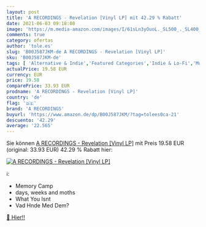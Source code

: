 ```yaml
---
layout: post
title: 'A RECORDINGS - Revelation [Vinyl LP] mit 42.29 % Rabatt'
date: 2021-06-03 09:18:08
image: 'https://m.media-amazon.com/images/I/61sLn3yOuoL._SL500_._SL400_.jpg'
comments: true
category: ofertas
author: 'tole.es'
slug: 'B00J587JKM-de A RECORDINGS - Revelation [Vinyl LP]'
sku: 'B00J587JKM-de'
tags: [ 'Alternative & Indie','Featured Categories','Indie & Lo-Fi','Musik Kategorien','Musik-CDs & Vinyl','Rock','Vinyl','a recordings', ]
actualPrice: 19.58 EUR
currency: EUR
price: 19.58
comparePrice: 33.93 EUR
prodname: 'A RECORDINGS - Revelation [Vinyl LP]'
country: 'de'
flag: '🇩🇪'
brand: 'A RECORDINGS'
buyurl: 'https://www.amazon.de/dp/B00J587JKM/?tag=tolees0ca-21'
descuento: '42.29'
average: '22.565'
---
```


Sie können [A RECORDINGS - Revelation [Vinyl LP]](https://www.amazon.de/dp/B00J587JKM/?tag=tolees0ca-21) mit Preis 19.58 EUR (original: 33.93 EUR) 42.29 % Rabatt hier:

[![A RECORDINGS - Revelation [Vinyl LP]](https://m.media-amazon.com/images/I/61sLn3yOuoL._SL500_._SL400_.jpg)](https://www.amazon.de/dp/B00J587JKM/?tag=tolees0ca-21)

ℹ️:

- Memory Camp
- days, weeks and moths
- What You Isnt
- Vad Hnde Med Dem?

[🛒 Hier!!](https://www.amazon.de/dp/B00J587JKM/?tag=tolees0ca-21)
